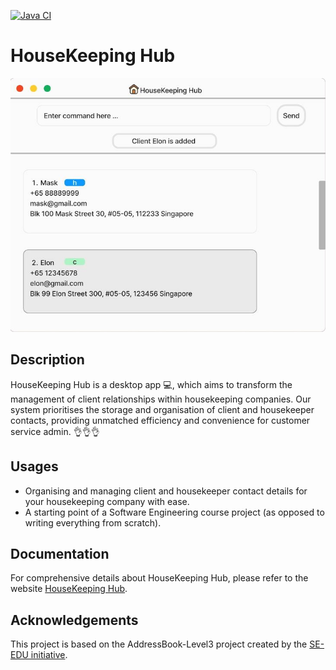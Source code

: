 [![Java CI](https://github.com/AY2324S2-CS2103T-W09-1/tp/actions/workflows/gradle.yml/badge.svg)](https://github.com/AY2324S2-CS2103T-W09-1/tp/actions/workflows/gradle.yml)

# HouseKeeping Hub

![Ui](docs/images/Ui.png)

## Description
HouseKeeping Hub is a desktop app 💻, which aims to transform the management of client relationships within
housekeeping companies. Our system prioritises the storage and organisation of client and housekeeper contacts,
providing unmatched efficiency and convenience for customer service admin. 👌👌👌

## Usages
* Organising and managing client and housekeeper contact details for your housekeeping company with ease.
* A starting point of a Software Engineering course project (as opposed to writing everything from scratch).

## Documentation
For comprehensive details about HouseKeeping Hub, please refer to the website
[HouseKeeping Hub](https://ay2324s2-cs2103t-w09-1.github.io/tp/).

## Acknowledgements
This project is based on the AddressBook-Level3 project created by the [SE-EDU initiative](https://se-education.org).

